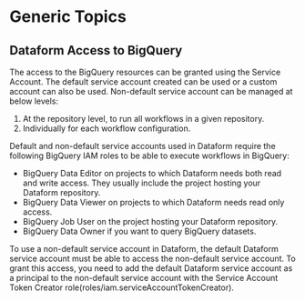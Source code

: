 # Generic Topics

## Dataform Access to BigQuery

The access to the BigQuery resources can be granted using the Service Account. The default service account created can be used or a custom account can also be used. Non-default service account can be managed at below levels:

1. At the repository level, to run all workflows in a given repository.
2. Individually for each workflow configuration.

Default and non-default service accounts used in Dataform require the following BigQuery IAM roles to be able to execute workflows in BigQuery:

* BigQuery Data Editor on projects to which Dataform needs both read and write access. They usually include the project hosting your Dataform repository.
* BigQuery Data Viewer on projects to which Dataform needs read only access.
* BigQuery Job User on the project hosting your Dataform repository.
* BigQuery Data Owner if you want to query BigQuery datasets.

To use a non-default service account in Dataform, the default Dataform service account must be able to access the non-default service account. To grant this access, you need to add the default Dataform service account as a principal to the non-default service account with the Service Account Token Creator role(roles/iam.serviceAccountTokenCreator).

